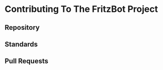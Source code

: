# Contributing To The FritzBot Project

## Repository

## Standards

## Pull Requests


<!-- #include virtual="./References.md" -->
